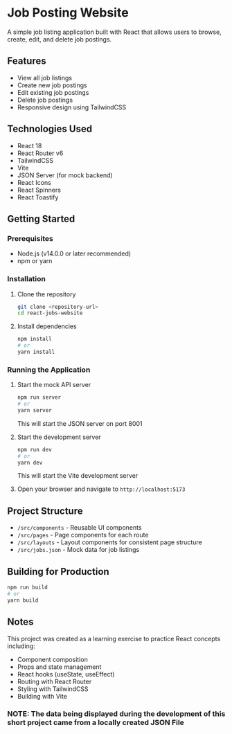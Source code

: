# Job Posting Website

A simple job listing application built with React that allows users to browse, create, edit, and delete job postings.

## Features

- View all job listings
- Create new job postings
- Edit existing job postings
- Delete job postings
- Responsive design using TailwindCSS

## Technologies Used

- React 18
- React Router v6
- TailwindCSS
- Vite
- JSON Server (for mock backend)
- React Icons
- React Spinners
- React Toastify

## Getting Started

### Prerequisites

- Node.js (v14.0.0 or later recommended)
- npm or yarn

### Installation

1. Clone the repository

   ```bash
   git clone <repository-url>
   cd react-jobs-website
   ```

2. Install dependencies
   ```bash
   npm install
   # or
   yarn install
   ```

### Running the Application

1. Start the mock API server

   ```bash
   npm run server
   # or
   yarn server
   ```

   This will start the JSON server on port 8001

2. Start the development server

   ```bash
   npm run dev
   # or
   yarn dev
   ```

   This will start the Vite development server

3. Open your browser and navigate to `http://localhost:5173`

## Project Structure

- `/src/components` - Reusable UI components
- `/src/pages` - Page components for each route
- `/src/layouts` - Layout components for consistent page structure
- `/src/jobs.json` - Mock data for job listings

## Building for Production

```bash
npm run build
# or
yarn build
```

## Notes

This project was created as a learning exercise to practice React concepts including:

- Component composition
- Props and state management
- React hooks (useState, useEffect)
- Routing with React Router
- Styling with TailwindCSS
- Building with Vite

### NOTE: The data being displayed during the development of this short project came from a locally created JSON File
